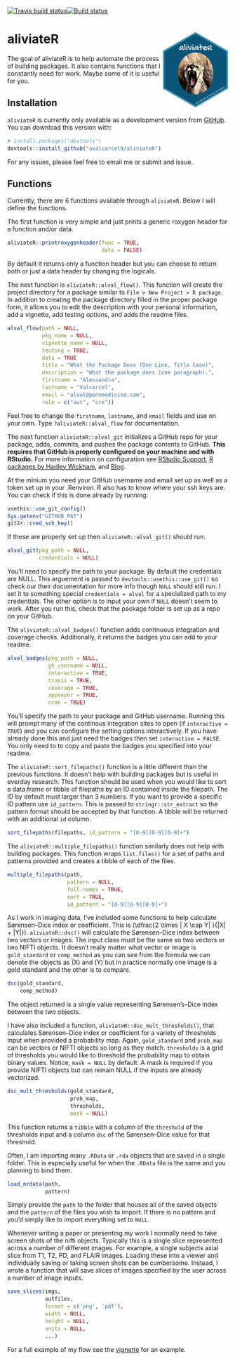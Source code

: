 
[![Travis build
status](https://travis-ci.org/avalcarcel9/aliviateR.svg?branch=master)](https://travis-ci.org/avalcarcel9/aliviateR)[![Build
status](https://ci.appveyor.com/api/projects/status/6780k8i5yle7ffky/branch/master?svg=true)](https://ci.appveyor.com/project/avalcarcel9/aliviater-6poks/branch/master)

<!-- README.md is generated from README.Rmd. Please edit that file -->

# aliviateR <img src="inst/sticker3.png" width = "150" align="right" />

The goal of aliviateR is to help automate the process of building
packages. It also contains functions that I constantly need for work.
Maybe some of it is useful for you.

## Installation

`aliviateR` is currently only available as a development version from
[GitHub](https://github.com/). You can download this version with:

``` r
# install.packages("devtools")
devtools::install_github("avalcarcel9/aliviateR")
```

For any issues, please feel free to email me or submit and issue.

## Functions

Currently, there are 6 functions available through `aliviateR`. Below I
will define the functions.

The first function is very simple and just prints a generic roxygen
header for a function and/or data.

``` r
aliviateR::printroxygenheader(func = TRUE,
                              data = FALSE)
```

By default it returns only a function header but you can choose to
return both or just a data header by changing the logicals.

The next function is `aliviateR::alval_flow()`. This function will
create the project directory for a package similar to `File > New
Project > R package`. In addition to creating the package directory
filled in the proper package form, it allows you to edit the description
with your personal information, add a vignette, add testing options, and
adds the readme files.

``` r
alval_flow(path = NULL, 
           pkg_name = NULL, 
           vignette_name = NULL,
           testing = TRUE, 
           data = TRUE
           title = "What the Package Does (One Line, Title Case)",
           description = "What the package does (one paragraph).",
           firstname = "Alessandra", 
           lastname = "Valcarcel",
           email = "alval@pennmedicine.com", 
           role = c("aut", "cre"))
```

Feel free to change the `firstname`, `lastname`, and `email` fields and
use on your own. Type `?aliviateR::alval_flow` for documentation.

The next function `aliviateR::alval_git` initializes a GitHub repo for
your package, adds, commits, and pushes the package contents to GitHub.
**This requires that GitHub is properly configured on your machine and
with RStudio.** For more information on configuration see [RStudio
Support](https://support.rstudio.com/hc/en-us/articles/200532077-Version-Control-with-Git-and-SVN),
[R packages by Hadley Wickham](http://r-pkgs.had.co.nz/git.html), and
[Blog](http://happygitwithr.com/rstudio-git-github.html).

At the minium you need your GitHub username and email set up as well as
a token set up in your .Renviron. R also has to know where your ssh keys
are. You can check if this is done already by running:

``` r
usethis::use_git_config()
Sys.getenv("GITHUB_PAT")
git2r::cred_ssh_key()
```

If these are properly set up then `aliviateR::alval_git()` should run.

``` r
alval_git(pkg_path = NULL, 
          credentials = NULL)
```

You’ll need to specify the path to your package. By default the
credentials are NULL. This arguement is passed to
`devtools::usethis::use_git()` so check our their documentation for more
info though `NULL` should still run. I set it to something special
`credentials = alval` for a specialized path to my credentials. The
other option is to input your own if `NULL` doesn’t seem to work. After
you run this, check that the package folder is set up as a repo on your
GitHub.

The `aliviateR::alval_badges()` function adds continuous integration and
coverage checks. Additionally, it returns the badges you can add to your
readme.

``` r
alval_badges(pkg_path = NULL, 
             gh_username = NULL, 
             interactive = TRUE,
             travis = TRUE,
             coverage = TRUE, 
             appveyor = TRUE,
             cran = TRUE)
```

You’ll specify the path to your package and GitHub username. Running
this will prompt many of the continous integration sites to open (if
`interactive = TRUE`) and you can configure the setting options
interactively. If you have already done this and just need the badges
then set `interactive = FALSE`. You only need to to copy and paste the
badges you specified into your readme.

The `aliviateR::sort_filepaths()` function is a little different than
the previous functions. It doesn’t help with building packages but is
useful in everday research. This function should be used when you would
like to sort a data.frame or tibble of filepaths by an ID contained
inside the filepath. The ID by default must larger than 3 numbers. If
you want to provide a specific ID pattern use `id_pattern`. This is
passed to `stringr::str_extract` so the pattern format should be
accepted by that function. A tibble will be returned with an additional
`id` column.

``` r
sort_filepaths(filepaths, id_pattern = "[0-9][0-9][0-9]+")
```

The `aliviateR::multiple_filepaths()` function similarly does not help
with building packages. This function wraps `list.files()` for a set of
paths and patterns provided and creates a tibble of each of the files.

``` r
multiple_filepaths(path, 
                   pattern = NULL, 
                   full.names = TRUE, 
                   sort = TRUE,
                   id_pattern = "[0-9][0-9][0-9]+")
```

As I work in imaging data, I’ve included some functions to help
calculate Sørensen–Dice index or coefficient. This is
\(\dfrac{2 \times | X \cap Y| }{|X| + |Y|}\). `aliviateR::dsc()` will
calculate the Sørensen–Dice index between two vectors or images. The
input class must be the same so two vectors or two NIFTI objects. It
doesn’t really matter what vector or image is `gold_standard` or
`comp_method` as you can see from the formula we can denote the objects
as \(X\) and \(Y\) but in practice normally one image is a gold standard
and the other is to compare.

``` r
dsc(gold_standard, 
    comp_method)
```

The object returned is a single value representing Sørensen’s–Dice index
between the two objects.

I have also included a function, `aliviateR::dsc_mult_thresholds()`,
that calculates Sørensen–Dice index or coefficient for a variety of
thresholds input when provided a probability map. Again, `gold_standard`
and `prob_map` can be vectors or NIFTI objects so long as they match.
`thresholds` is a grid of thresholds you would like to threshold the
probability map to obtain binary values. Notice, `mask = NULL` by
default. A mask is required if you provide NIFTI objects but can remain
NULL if the inputs are already vectorized.

``` r
dsc_mult_thresholds(gold_standard, 
                    prob_map, 
                    thresholds, 
                    mask = NULL)
```

This function returns a `tibble` with a column of the `threshold` of the
thresholds input and a column `dsc` of the Sørensen–Dice value for that
threshold.

Often, I am importing many `.RData` or `.rda` objects that are saved in
a single folder. This is especially useful for when the `.RData` file is
the same and you planning to bind them.

``` r
load_mrdata(path, 
            pattern)
```

Simply provide the `path` to the folder that houses all of the saved
objects and the `pattern` of the files you wish to import. If there is
no pattern and you’d simply like to import everything set to `NULL`.

Whenever writing a paper or presenting my work I normally need to take
screen shots of the nifti objects. Typically this is a single slice
represented across a number of different images. For example, a single
subjects axial slice from T1, T2, PD, and FLAIR images. Loading these
into a viewer and individually saving or taking screen shots can be
cumbersome. Instead, I wrote a function that will save slices of images
specified by the user across a number of image inputs.

``` r
save_slices(imgs,
            outfiles,
            format = c('png', 'pdf'),
            width = NULL,
            height = NULL,
            units = NULL,
            ...)
```

For a full example of my flow see the
[vignette](https://github.com/avalcarcel9/aliviateR/blob/master/vignettes/vignette.Rmd)
for an example.
